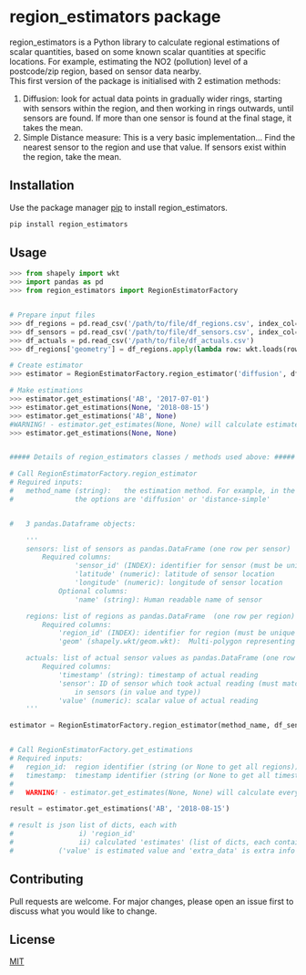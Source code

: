 # region_estimators package

region_estimators is a Python library to calculate regional estimations of scalar quantities, based on some known scalar quantities at specific locations.
For example, estimating the NO2 (pollution) level of a postcode/zip region, based on sensor data nearby.  
This first version of the package is initialised with 2 estimation methods: 
1. Diffusion: look for actual data points in gradually wider rings, starting with sensors within the region, and then working in rings outwards, until sensors are found. If more than one sensor is found at the final stage, it takes the mean.
2. Simple Distance measure: This is a very basic implementation... Find the nearest sensor to the region and use that value. 
If sensors exist within the region, take the mean.

## Installation

Use the package manager [pip](https://pip.pypa.io/en/stable/) to install region_estimators.

```bash
pip install region_estimators
```

## Usage

```python
>>> from shapely import wkt
>>> import pandas as pd
>>> from region_estimators import RegionEstimatorFactory


# Prepare input files
>>> df_regions = pd.read_csv('/path/to/file/df_regions.csv', index_col='region_id')
>>> df_sensors = pd.read_csv('/path/to/file/df_sensors.csv', index_col='sensor_id')
>>> df_actuals = pd.read_csv('/path/to/file/df_actuals.csv')
>>> df_regions['geometry'] = df_regions.apply(lambda row: wkt.loads(row.geometry), axis=1)

# Create estimator
>>> estimator = RegionEstimatorFactory.region_estimator('diffusion', df_sensors, df_regions, df_actuals)

# Make estimations
>>> estimator.get_estimations('AB', '2017-07-01')
>>> estimator.get_estimations(None, '2018-08-15')
>>> estimator.get_estimations('AB', None)
#WARNING! - estimator.get_estimates(None, None) will calculate estimates for every region at every timestamp.
>>> estimator.get_estimations(None, None) 


##### Details of region_estimators classes / methods used above: #####

# Call RegionEstimatorFactory.region_estimator
# Reguired inputs: 
# 	method_name (string): 	the estimation method. For example, in the first version 
# 				the options are 'diffusion' or 'distance-simple'


# 	3 pandas.Dataframe objects:

	'''
    sensors: list of sensors as pandas.DataFrame (one row per sensor)
	    Required columns:
                'sensor_id' (INDEX): identifier for sensor (must be unique to each sensor)
                'latitude' (numeric): latitude of sensor location
                'longitude' (numeric): longitude of sensor location
            Optional columns:
                'name' (string): Human readable name of sensor

    regions: list of regions as pandas.DataFrame  (one row per region)
        Required columns:
            'region_id' (INDEX): identifier for region (must be unique to each region)
            'geom' (shapely.wkt/geom.wkt):  Multi-polygon representing regions location and shape.

    actuals: list of actual sensor values as pandas.DataFrame (one row per timestamp)
        Required columns:
            'timestamp' (string): timestamp of actual reading
            'sensor': ID of sensor which took actual reading (must match with a sensors.sensor_id
                in sensors (in value and type))
            'value' (numeric): scalar value of actual reading
	'''

estimator = RegionEstimatorFactory.region_estimator(method_name, df_sensors, df_regions, df_actuals)


# Call RegionEstimatorFactory.get_estimations
# Required inputs: 
# 	region_id:  region identifier (string (or None to get all regions))
# 	timestamp:  timestamp identifier (string (or None to get all timestamps))
#	
#	WARNING! - estimator.get_estimates(None, None) will calculate every region at every timestamp.

result = estimator.get_estimations('AB', '2018-08-15')

# result is json list of dicts, each with
#                i) 'region_id'
#                ii) calculated 'estimates' (list of dicts, each containing 'value', 'extra_data', 'timestamp')
#			('value' is estimated value and 'extra_data' is extra info about estimation calculation.)

```

## Contributing
Pull requests are welcome. For major changes, please open an issue first to discuss what you would like to change.

## License
[MIT](https://opensource.org/licenses/MIT)
